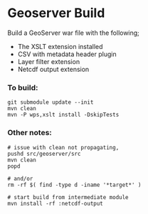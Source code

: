 Geoserver Build
===============

Build a GeoServer war file with the following;

* The XSLT extension installed
* CSV with metadata header plugin
* Layer filter extension
* Netcdf output extension

### To build:
```
git submodule update --init
mvn clean
mvn -P wps,xslt install -DskipTests

```

### Other notes:
```
# issue with clean not propagating,
pushd src/geoserver/src
mvn clean
popd

# and/or
rm -rf $( find -type d -iname '*target*' )

# start build from intermediate module
mvn install -rf :netcdf-output

```
